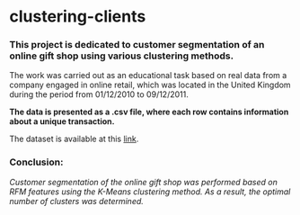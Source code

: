 # clustering-clients

### **This project is dedicated to customer segmentation of an online gift shop using various clustering methods.**

The work was carried out as an educational task based on real data from a company engaged in online retail, which was located in the United Kingdom during the period from 01/12/2010 to 09/12/2011.

**The data is presented as a .csv file, where each row contains information about a unique transaction.**

The dataset is available at this [link](https://lms-cdn.skillfactory.ru/assets/courseware/v1/468638e49cb9e7d4b4dfdc296c1c778e/asset-v1:SkillFactory+DST-3.0+28FEB2021+type@asset+block/pj6_data.zip). 

### **Conclusion**:
*Customer segmentation of the online gift shop was performed based on RFM features using the K-Means clustering method. As a result, the optimal number of clusters was determined.*
